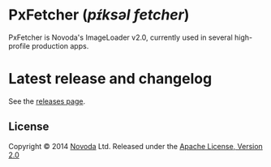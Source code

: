 # PxFetcher (_pɪ́ksəl fetcher_)

PxFetcher is Novoda's ImageLoader v2.0, currently used in several high-profile production apps.

# Latest release and changelog
See the [releases page](https://github.com/novoda/ImageLoader/releases).

## License
Copyright &copy; 2014 [Novoda](http://novoda.com/blog/) Ltd. Released under the [Apache License, Version 2.0](http://www.apache.org/licenses/LICENSE-2.0.html)
